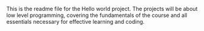 This is the readme file for the Hello world project. The projects will be about low level programming, covering the fundamentals of the course and all essentials necessary for effective learning and coding.
